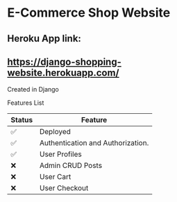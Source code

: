 E-Commerce Shop Website
========================

Heroku App link:
-----------------
https://django-shopping-website.herokuapp.com/
-----------------

Created in Django



Features List

|        Status         |           Feature                 |
| --------------------- | --------------------------------- |
|          ✅           | Deployed                          |
|          ✅           | Authentication and Authorization. |
|          ✅           | User Profiles                     |
|          ❌           | Admin CRUD Posts                  |
|          ❌           | User Cart                         |
|          ❌           | User Checkout                     |




